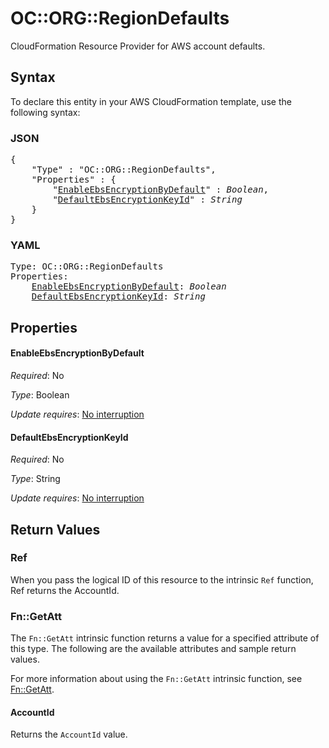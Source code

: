 # OC::ORG::RegionDefaults

CloudFormation Resource Provider for AWS account defaults.

## Syntax

To declare this entity in your AWS CloudFormation template, use the following syntax:

### JSON

<pre>
{
    "Type" : "OC::ORG::RegionDefaults",
    "Properties" : {
        "<a href="#enableebsencryptionbydefault" title="EnableEbsEncryptionByDefault">EnableEbsEncryptionByDefault</a>" : <i>Boolean</i>,
        "<a href="#defaultebsencryptionkeyid" title="DefaultEbsEncryptionKeyId">DefaultEbsEncryptionKeyId</a>" : <i>String</i>
    }
}
</pre>

### YAML

<pre>
Type: OC::ORG::RegionDefaults
Properties:
    <a href="#enableebsencryptionbydefault" title="EnableEbsEncryptionByDefault">EnableEbsEncryptionByDefault</a>: <i>Boolean</i>
    <a href="#defaultebsencryptionkeyid" title="DefaultEbsEncryptionKeyId">DefaultEbsEncryptionKeyId</a>: <i>String</i>
</pre>

## Properties

#### EnableEbsEncryptionByDefault

_Required_: No

_Type_: Boolean

_Update requires_: [No interruption](https://docs.aws.amazon.com/AWSCloudFormation/latest/UserGuide/using-cfn-updating-stacks-update-behaviors.html#update-no-interrupt)

#### DefaultEbsEncryptionKeyId

_Required_: No

_Type_: String

_Update requires_: [No interruption](https://docs.aws.amazon.com/AWSCloudFormation/latest/UserGuide/using-cfn-updating-stacks-update-behaviors.html#update-no-interrupt)

## Return Values

### Ref

When you pass the logical ID of this resource to the intrinsic `Ref` function, Ref returns the AccountId.

### Fn::GetAtt

The `Fn::GetAtt` intrinsic function returns a value for a specified attribute of this type. The following are the available attributes and sample return values.

For more information about using the `Fn::GetAtt` intrinsic function, see [Fn::GetAtt](https://docs.aws.amazon.com/AWSCloudFormation/latest/UserGuide/intrinsic-function-reference-getatt.html).

#### AccountId

Returns the <code>AccountId</code> value.

